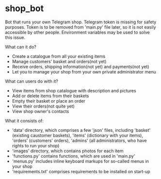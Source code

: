 # shop_bot
Bot that runs your own Telegram shop.
Telegram token is missing for safety purposes. 
Token is to be removed from 'main.py' file later, so it is not easily accessible by other people.
Environment variables may be used to solve this issue.

What can it do?
- Create a catalogue from all your existing items
- Manage customers' basket and orders(not yet)
- Receive orders, shipping information(not yet) and payments(not yet)
- Let you to manage your shop from your own private administrator menu

What can users do with it?
- View items from shop catalogue with description and pictures
- Add or delete items from their baskets
- Empty their basket or place an order
- View their orders(not quite yet)
- View shop owner's contacts

What it consists of:
- 'data' directory, which comprises a few 'json' files, including 'basket' (existing caustomer baskets), 'items' (dictionary with your items), 
  'orders' (customers' orders), 'admins' (all administrators, who have rights to run your shop)
- 'images' directory, which contains photos for each item
- 'functions.py' contains functions, which are used in 'main.py'
- 'menus.py' includes inline keyboard markups for so-called menus in your shop
- 'requirements.txt' comprises requirements to be installed on start-up
